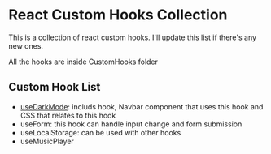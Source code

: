 # React Custom Hooks Collection
This is a collection of react custom hooks. I'll update this list if there's any new ones. 

All the hooks are inside CustomHooks folder

## Custom Hook List
- [useDarkMode](CustomHooks/useDarkmode.js): includs hook, Navbar component that uses this hook and CSS that relates to this hook
- useForm: this hook can handle input change and form submission
- useLocalStorage: can be used with other hooks
- useMusicPlayer



